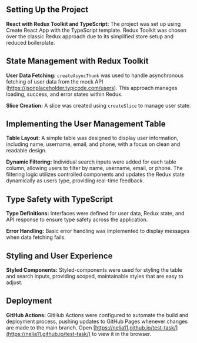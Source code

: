 ## Setting Up the Project

**React with Redux Toolkit and TypeScript:** The project was set up using Create React App with the TypeScript template. Redux Toolkit was chosen over the classic Redux approach due to its simplified store setup and reduced boilerplate.

## State Management with Redux Toolkit

**User Data Fetching:** `createAsyncThunk` was used to handle asynchronous fetching of user data from the mock API (https://jsonplaceholder.typicode.com/users). This approach manages loading, success, and error states within Redux.

**Slice Creation:** A slice was created using `createSlice` to manage user state.

## Implementing the User Management Table

**Table Layout:** A simple table was designed to display user information, including name, username, email, and phone, with a focus on clean and readable design.

**Dynamic Filtering:** Individual search inputs were added for each table column, allowing users to filter by name, username, email, or phone. The filtering logic utilizes controlled components and updates the Redux state dynamically as users type, providing real-time feedback.

## Type Safety with TypeScript

**Type Definitions:** Interfaces were defined for user data, Redux state, and API response to ensure type safety across the application.

**Error Handling:** Basic error handling was implemented to display messages when data fetching fails.

## Styling and User Experience

**Styled Components:** Styled-components were used for styling the table and search inputs, providing scoped, maintainable styles that are easy to adjust.

## Deployment

**GitHub Actions:** GitHub Actions were configured to automate the build and deployment process, pushing updates to GitHub Pages whenever changes are made to the main branch. Open [https://nelia11.github.io/test-task/](https://nelia11.github.io/test-task/) to view it in the browser.
